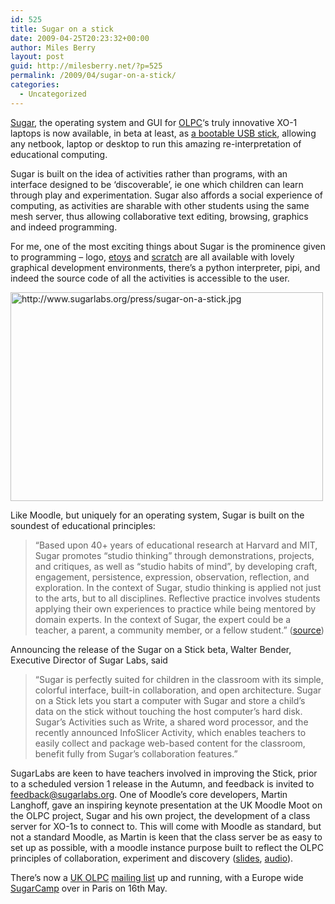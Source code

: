 ```yaml
---
id: 525
title: Sugar on a stick
date: 2009-04-25T20:23:32+00:00
author: Miles Berry
layout: post
guid: http://milesberry.net/?p=525
permalink: /2009/04/sugar-on-a-stick/
categories:
  - Uncategorized
---
```

[<img src="http://www.sugarlabs.org/assets/logo_white_12.png" alt="" align="left" />Sugar](http://www.sugarlabs.org/), the operating system and GUI for [OLPC](http://laptop.org)&#8216;s truly innovative XO-1 laptops is now available, in beta at least, as [a bootable USB stick](http://wiki.sugarlabs.org/go/Sugar_on_a_Stick), allowing any netbook, laptop or desktop to run this amazing re-interpretation of educational computing.

Sugar is built on the idea of activities rather than programs, with an interface designed to be &#8216;discoverable&#8217;, ie one which children can learn through play and experimentation. Sugar also affords a social experience of computing, as activities are sharable with other students using the same mesh server, thus allowing collaborative text editing, browsing, graphics and indeed programming.<!--more-->

<!--break-->

For me, one of the most exciting things about Sugar is the prominence given to programming &#8211; logo, [etoys](www.squeakland.org/) and [scratch](scratch.mit.edu/) are all available with lovely graphical development environments, there&#8217;s a python interpreter, pipi, and indeed the source code of all the activities is accessible to the user.

<p class="rtecenter">
  <img src="http://opensourceschools.org.uk/files/sugar-on-a-stick.jpg" alt="http://www.sugarlabs.org/press/sugar-on-a-stick.jpg" width="500" height="334" />
</p>

Like Moodle, but uniquely for an operating system, Sugar is built on the soundest of educational principles:

> &#8220;Based upon 40+ years of educational research at Harvard and MIT, Sugar promotes “studio thinking” through demonstrations, projects, and critiques, as well as “studio habits of mind”, by developing craft, engagement, persistence, expression, observation, reflection, and exploration. In the context of Sugar, studio thinking is applied not just to the arts, but to all disciplines. Reflective practice involves students applying their own experiences to practice while being mentored by domain experts. In the context of Sugar, the expert could be a teacher, a parent, a community member, or a fellow student.&#8221; ([source](http://www.sugarlabs.org/index.php?template=page&page=teachers))

Announcing the release of the Sugar on a Stick beta, Walter Bender, Executive Director of Sugar Labs, said

> &#8220;Sugar is perfectly suited for children in the classroom with its simple, colorful interface, built-in collaboration, and open architecture. Sugar on a Stick lets you start a computer with Sugar and store a child&#8217;s data on the stick without touching the host computer&#8217;s hard disk. Sugar&#8217;s Activities such as Write, a shared word processor, and the recently announced InfoSlicer Activity, which enables teachers to easily collect and package web-based content for the classroom, benefit fully from Sugar&#8217;s collaboration features.&#8221;

SugarLabs are keen to have teachers involved in improving the Stick, prior to a scheduled version 1 release in the Autumn, and feedback is invited to feedback@sugarlabs.org. One of Moodle&#8217;s core developers, Martin Langhoff, gave an inspiring keynote presentation at the UK Moodle Moot on the OLPC project, Sugar and his own project, the development of a class server for XO-1s to connect to. This will come with Moodle as standard, but not a standard Moodle, as Martin is keen that the class server be as easy to set up as possible, with a moodle instance purpose built to reflect the OLPC principles of collaboration, experiment and discovery ([slides](http://moodlemoot.org/mod/resource/view.php?id=309), [audio](http://moodlemoot.org/mod/resource/view.php?id=330)).

There&#8217;s now a [UK OLPC](wiki.laptop.org/go/OLPC_UK) [mailing list](http://lists.laptop.org/listinfo/olpc-uk) up and running, with a Europe wide [SugarCamp](http://sugarcamp.eventbrite.com/) over in Paris on 16th May.